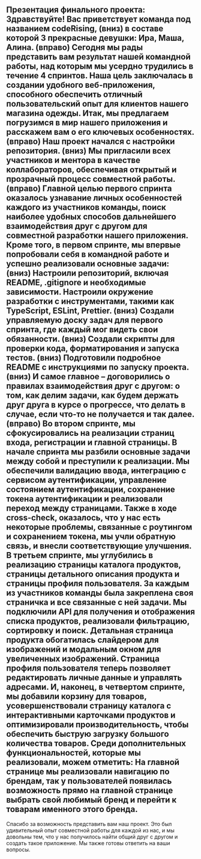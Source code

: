 Презентация финального проекта:
Здравствуйте! Вас приветствует команда под названием codeRising,
(вниз)
 в составе которой 3 прекрасные девушки: Ира, Маша, Алина. 
(вправо)
Сегодня мы рады представить вам результат нашей командной работы, над которым мы усердно трудились в течение 4 спринтов. Наша цель заключалась в создании удобного веб-приложения, способного обеспечить отличный пользовательский опыт для клиентов нашего магазина одежды. Итак, мы предлагаем погрузимся в мир нашего приложения и расскажем вам о его ключевых особенностях.
(вправо)
Наш проект начался с настройки репозитория.
(вниз)
 Мы пригласили всех участников и ментора в качестве коллабораторов, обеспечивая открытый и прозрачный процесс совместной работы.
(вправо)
Главной целью первого спринта оказалось узнавание личных особенностей каждого из участников команды, поиск наиболее удобных способов дальнейшего взаимодействия друг с другом для совместной разработки нашего приложения.
Кроме того, в первом спринте, мы впервые попробовали себя в командной работе и успешно реализовали основные задачи:
(вниз)
Настроили репозиторий, включая README, .gitignore и необходимые зависимости. Настроили окружение разработки с инструментами, такими как TypeScript, ESLint, Prettier.
(вниз)
Создали управляемую доску задач для первого спринта, где каждый мог видеть свои обязанности.
(вниз)
Создали скрипты для проверки кода, форматирования и запуска тестов.
(вниз)
Подготовили подробное README с инструкциями по запуску проекта.
(вниз)
И самое главное – договорились о правилах взаимодействия друг с другом: о том, как делим задачи, как будем держать друг друга в курсе о прогрессе, что делать в случае, если что-то не получается и так далее.
(вправо)
Во втором спринте, мы сфокусировались на реализации страниц входа, регистрации и главной страницы. В начале спринта мы разбили основные задачи между собой и преступили к реализации. Мы обеспечили валидацию ввода, интеграцию с сервисом аутентификации, управление состоянием аутентификации, сохранение токена аутентификации и реализовали переход между страницами. Также в ходе cross-check, оказалось,  что у нас есть некоторые проблемы, связанные с роутингом и сохранением токена, мы учли обратную связь, и внесли соответствующие улучшения.
В третьем спринте, мы углубились в реализацию страницы каталога продуктов, страницы детального описания продукта и страницы профиля пользователя. За каждым из участников команды была закреплена своя страничка и все связанные с ней задачи. Мы подключили API для получения и отображения списка продуктов, реализовали фильтрацию, сортировку и поиск. Детальная страница продукта обогатилась слайдером для изображений и модальным окном для увеличенных изображений. Страница профиля пользователя теперь позволяет редактировать личные данные и управлять адресами.
И, наконец, в четвертом спринте, мы добавили корзину для товаров, усовершенствовали страницу каталога с интерактивными карточками продуктов и оптимизировали производительность, чтобы обеспечить быструю загрузку большого количества товаров.
Среди дополнительных функциональностей, которые мы реализовали, можем отметить:
На главной странице мы реализовали навигацию по брендам, так у пользователей появилась возможность прямо на главной странице выбрать свой любимый бренд и перейти к товарам именного этого бренда.
-------------------------------------------
Спасибо за возможность представить вам наш проект. Это был удивительный опыт совместной работы для каждой из нас, и мы довольны тем, что у нас получилось найти общий друг с другом и создать такое приложение. Мы также готовы ответить на ваши вопросы.
